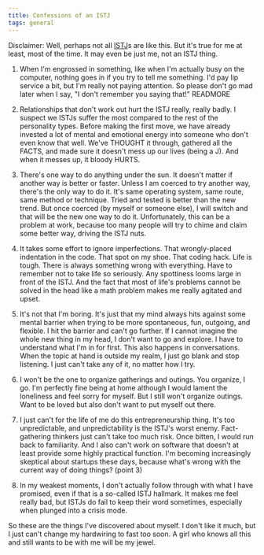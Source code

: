 ```yaml
---
title: Confessions of an ISTJ
tags: general
---
```


Disclaimer: Well, perhaps not all [ISTJ](https://www.personalitypage.com/ISTJ.html)s are like this. But it's true for me at least, most of the time. It may even be just me, not an ISTJ thing.

1. When I'm engrossed in something, like when I'm actually busy on the computer,
nothing goes in if you try to tell me something. I'd pay lip service a bit,
but I'm really not paying attention. So please don't go mad later when I say, "I don't remember you saying that!"
READMORE

2. Relationships that don't work out hurt the ISTJ really, really badly. I suspect we ISTJs
suffer the most compared to the rest of the personality types. Before making the first move, we have already invested
a lot of mental and emotional energy into someone who don't even know that well. We've THOUGHT it through, gathered all
the FACTS, and made sure it doesn't mess up our lives (being a J). And when it messes up, it bloody HURTS.

3. There's one way to do anything under the sun. It doesn't matter if another way is better or faster. Unless I am coerced to try another way, there's the only way to do it. It's same operating system, same route, same method or technique.
Tried and tested is better than the new trend. But once coerced (by myself or someone else), I will switch and that will be the new one way to do it. Unfortunately, this can be a problem at work, because too many people will try to chime and claim some better way, driving the ISTJ nuts.

4. It takes some effort to ignore imperfections. That wrongly-placed indentation in the code.
That spot on my shoe. That coding hack. Life is tough. There is always something wrong with everything. Have to
remember not to take life so seriously. Any spottiness looms large in front of the ISTJ. And the
fact that most of life's problems cannot be solved in the head like a math problem makes me really
agitated and upset.

5. It's not that I'm boring. It's just that my mind always hits against some mental barrier when
trying to be more spontaneous, fun, outgoing, and flexible. I hit the barrier and can't go further. If I cannot
imagine the whole new thing in my head, I don't want to go and explore. I have to understand what I'm in for first.
This also happens in conversations. When the topic at hand is outside my realm, I just go blank and stop listening. I just
can't take any of it, no matter how I try.

6. I won't be the one to organize gatherings and outings. You organize, I go. I'm perfectly fine
being at home although I would lament the loneliness and feel sorry for myself. But I still won't organize outings.
Want to be loved but also don't want to put myself out there.

7. I just can't for the life of me do this entrepreneurship thing. It's too unpredictable, and
unpredictability is the ISTJ's worst enemy. Fact-gathering thinkers just can't take too
much risk. Once bitten, I would run back to familiarity. And I also can't work on software that
doesn't at least provide some highly practical function. I'm becoming increasingly skeptical
about startups these days, because what's wrong with the current way of doing things? (point 3)

8. In my weakest moments, I don't actually follow through with what I have promised, even if that is
a so-called ISTJ hallmark. It makes me feel really bad, but ISTJs do fail to keep their word sometimes,
especially when plunged into a crisis mode.

So these are the things I've discovered about myself. I don't like it much, but I just can't change my hardwiring to fast too soon. A girl who knows all this and still wants to be with me will be my jewel.
